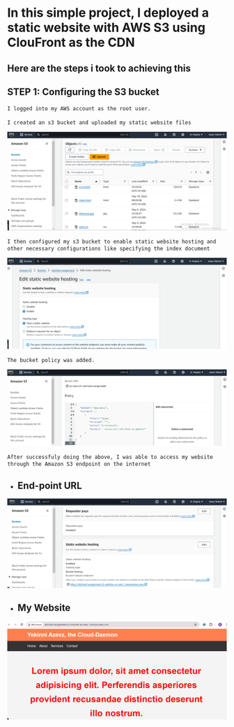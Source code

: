# In this simple project, I deployed a static website with AWS S3 using ClouFront as the CDN

## Here are the steps i took to achieving this

## STEP 1: Configuring the S3 bucket

    I logged into my AWS account as the root user.

    I created an s3 bucket and uploaded my static website files
![s3-bucket](./s3-bucket-files.png)

    I then configured my s3 bucket to enable static website hosting and other necessary configurations like specifying the index document
![s3-static](./s3-bucket-config.png)

    The bucket policy was added.
![s3-policy](./s3-bucket-policy.png)

    After successfuly doing the above, I was able to access my website through the Amazon S3 endpoint on the internet

* ## End-point URL
![s3-endpoint](./s3-bucket-endpoint-url.png)

* ## My Website
![s3-endpoint](./s3-endpoint.png)


